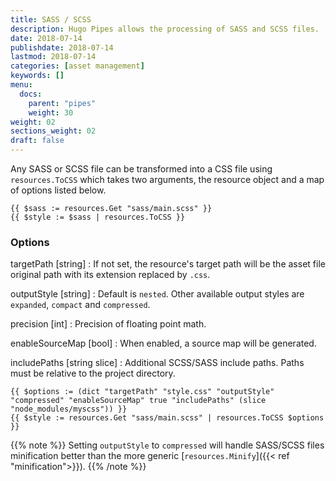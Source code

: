 ```yaml
---
title: SASS / SCSS
description: Hugo Pipes allows the processing of SASS and SCSS files.
date: 2018-07-14
publishdate: 2018-07-14
lastmod: 2018-07-14
categories: [asset management]
keywords: []
menu:
  docs:
    parent: "pipes"
    weight: 30
weight: 02
sections_weight: 02
draft: false
---
```



Any SASS or SCSS file can be transformed into a CSS file using `resources.ToCSS` which takes two arguments, the resource object and a map of options listed below.

```go-html-template
{{ $sass := resources.Get "sass/main.scss" }}
{{ $style := $sass | resources.ToCSS }}
```

### Options
targetPath [string]
: If not set, the resource's target path will be the asset file original path with its extension replaced by `.css`.

outputStyle [string]
: Default is `nested`. Other available output styles are `expanded`, `compact` and `compressed`.

precision [int]
: Precision of floating point math.

enableSourceMap [bool]
: When enabled, a source map will be generated.

includePaths [string slice]
: Additional SCSS/SASS include paths. Paths must be relative to the project directory.

```go-html-template
{{ $options := (dict "targetPath" "style.css" "outputStyle" "compressed" "enableSourceMap" true "includePaths" (slice "node_modules/myscss")) }}
{{ $style := resources.Get "sass/main.scss" | resources.ToCSS $options }}
```

{{% note %}}
Setting `outputStyle` to `compressed` will handle SASS/SCSS files minification better than the more generic [`resources.Minify`]({{< ref "minification">}}).
{{% /note %}}
